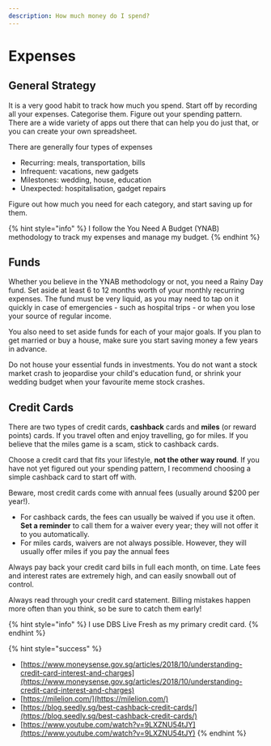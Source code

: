 ```yaml
---
description: How much money do I spend?
---
```


# Expenses

## General Strategy

It is a very good habit to track how much you spend. Start off by recording all your expenses. Categorise them. Figure out your spending pattern. There are a wide variety of apps out there that can help you do just that, or you can create your own spreadsheet.

There are generally four types of expenses

* Recurring: meals, transportation, bills
* Infrequent: vacations, new gadgets
* Milestones: wedding, house, education
* Unexpected: hospitalisation, gadget repairs

Figure out how much you need for each category, and start saving up for them.

{% hint style="info" %}
I follow the You Need A Budget \(YNAB\) methodology to track my expenses and manage my budget.
{% endhint %}

## Funds

Whether you believe in the YNAB methodology or not, you need a Rainy Day fund. Set aside at least 6 to 12 months worth of your monthly recurring expenses. The fund must be very liquid, as you may need to tap on it quickly in case of emergencies - such as hospital trips - or when you lose your source of regular income.

You also need to set aside funds for each of your major goals. If you plan to get married or buy a house, make sure you start saving money a few years in advance.

Do not house your essential funds in investments. You do not want a stock market crash to jeopardise your child's education fund, or shrink your wedding budget when your favourite meme stock crashes.

## Credit Cards

There are two types of credit cards, **cashback** cards and **miles** \(or reward points\) cards. If you travel often and enjoy travelling, go for miles. If you believe that the miles game is a scam, stick to cashback cards.

Choose a credit card that fits your lifestyle, **not the other way round**. If you have not yet figured out your spending pattern, I recommend choosing a simple cashback card to start off with.

Beware, most credit cards come with annual fees \(usually around $200 per year!\). 

* For cashback cards, the fees can usually be waived if you use it often. **Set a reminder** to call them for a waiver every year; they will not offer it to you automatically. 
* For miles cards, waivers are not always possible. However, they will usually offer miles if you pay the annual fees

Always pay back your credit card bills in full each month, on time. Late fees and interest rates are extremely high, and can easily snowball out of control.

Always read through your credit card statement. Billing mistakes happen more often than you think, so be sure to catch them early!

{% hint style="info" %}
I use DBS Live Fresh as my primary credit card.
{% endhint %}

{% hint style="success" %}
* [https://www.moneysense.gov.sg/articles/2018/10/understanding-credit-card-interest-and-charges](https://www.moneysense.gov.sg/articles/2018/10/understanding-credit-card-interest-and-charges)
* [https://milelion.com/](https://milelion.com/)
* [https://blog.seedly.sg/best-cashback-credit-cards/](https://blog.seedly.sg/best-cashback-credit-cards/)
* [https://www.youtube.com/watch?v=9LXZNU54tJY](https://www.youtube.com/watch?v=9LXZNU54tJY)
{% endhint %}

